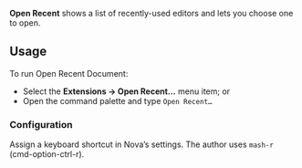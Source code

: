 **Open Recent** shows a list of recently-used editors and lets you choose one to open.

## Usage

To run Open Recent Document:

- Select the **Extensions → Open Recent…** menu item; or
- Open the command palette and type `Open Recent…`

### Configuration

Assign a keyboard shortcut in Nova’s settings. The author uses `mash-r` (cmd-option-ctrl-r).
